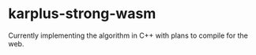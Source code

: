 # karplus-strong-wasm
Currently implementing the algorithm in C++ with plans to compile for the web.

